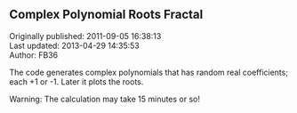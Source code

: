 ## Complex Polynomial Roots Fractal  
Originally published: 2011-09-05 16:38:13  
Last updated: 2013-04-29 14:35:53  
Author: FB36   
  
The code generates complex polynomials that has random real coefficients; each +1 or -1.
Later it plots the roots.

Warning: The calculation may take 15 minutes or so!